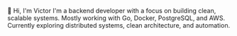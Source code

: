 👋 Hi, I'm Victor
I'm a backend developer with a focus on building clean, scalable systems.
Mostly working with Go, Docker, PostgreSQL, and AWS.
Currently exploring distributed systems, clean architecture, and automation.
